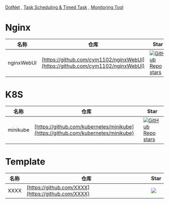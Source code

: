 [DotNet](./DotNet/README.md) , [Task Scheduling & Timed Task](./Task%20Scheduling/README.md) , [Monitoring Tool](./Monitoring%20Tool/README.md)

# Nginx
名称| 仓库 | Star
-|-|-|
nginxWebUI|[https://github.com/cym1102/nginxWebUI](https://github.com/cym1102/nginxWebUI)|[![GitHub Repo stars](https://img.shields.io/github/stars/cym1102/nginxWebUI?style=for-the-badge)](https://github.com/cym1102/nginxWebUI/stargazers)


# K8S
名称| 仓库 | Star
-|-|-|
minikube|[https://github.com/kubernetes/minikube](https://github.com/kubernetes/minikube)|[![GitHub Repo stars](https://img.shields.io/github/stars/kubernetes/minikube?style=for-the-badge)](https://github.com/kubernetes/minikube/stargazers)

# Template
名称| 仓库 | Star
-|-|-|
XXXX|[https://github.com/XXXX](https://github.com/XXXX)|<img src="https://img.shields.io/github/stars/XXXX?style=for-the-badge" />|<img src="https://img.shields.io/github/last-commit/XXXX?style=for-the-badge" />

